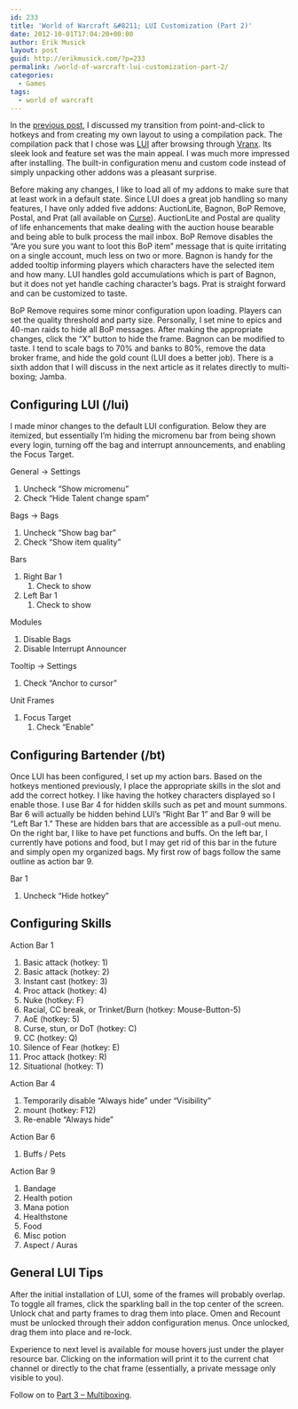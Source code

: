 ```yaml
---
id: 233
title: 'World of Warcraft &#8211; LUI Customization (Part 2)'
date: 2012-10-01T17:04:20+00:00
author: Erik Musick
layout: post
guid: http://erikmusick.com/?p=233
permalink: /world-of-warcraft-lui-customization-part-2/
categories:
  - Games
tags:
  - world of warcraft
---
```

In the [previous post](http://erikmusick.com/world-of-warcraft-basic-layout-part-1.html "World of Warcraft – Basic Layout (Part 1)"), I discussed my transition from point-and-click to hotkeys and from creating my own layout to using a compilation pack. The compilation pack that I chose was [LUI](http://lui.maydia.org/ "LUI compilation pack homepage") after browsing through [Vranx](http://www.vranx.com/ "Vranx homepage"). Its sleek look and feature set was the main appeal. I was much more impressed after installing. The built-in configuration menu and custom code instead of simply unpacking other addons was a pleasant surprise.

Before making any changes, I like to load all of my addons to make sure that at least work in a default state. Since LUI does a great job handling so many features, I have only added five addons: AuctionLite, Bagnon, BoP Remove, Postal, and Prat (all available on [Curse](http://www.curse.com/addons/wow "World of Warcraft addons on Curse.com")). AuctionLite and Postal are quality of life enhancements that make dealing with the auction house bearable and being able to bulk process the mail inbox. BoP Remove disables the &#8220;Are you sure you want to loot this BoP item&#8221; message that is quite irritating on a single account, much less on two or more. Bagnon is handy for the added tooltip informing players which characters have the selected item and how many. LUI handles gold accumulations which is part of Bagnon, but it does not yet handle caching character&#8217;s bags. Prat is straight forward and can be customized to taste.

BoP Remove requires some minor configuration upon loading. Players can set the quality threshold and party size. Personally, I set mine to epics and 40-man raids to hide all BoP messages. After making the appropriate changes, click the &#8220;X&#8221; button to hide the frame. Bagnon can be modified to taste. I tend to scale bags to 70% and banks to 80%, remove the data broker frame, and hide the gold count (LUI does a better job). There is a sixth addon that I will discuss in the next article as it relates directly to multi-boxing; Jamba.

## Configuring LUI (/lui)

I made minor changes to the default LUI configuration. Below they are itemized, but essentially I&#8217;m hiding the micromenu bar from being shown every login, turning off the bag and interrupt announcements, and enabling the Focus Target.

General -> Settings

  1. Uncheck &#8220;Show micromenu&#8221;
  2. Check &#8220;Hide Talent change spam&#8221;

Bags -> Bags

  1. Uncheck &#8220;Show bag bar&#8221;
  2. Check &#8220;Show item quality&#8221;

Bars

  1. Right Bar 1 
      1. Check to show
  2. Left Bar 1 
      1. Check to show

Modules

  1. Disable Bags
  2. Disable Interrupt Announcer

Tooltip -> Settings

  1. Check &#8220;Anchor to cursor&#8221;

Unit Frames

  1. Focus Target 
      1. Check &#8220;Enable&#8221;

## Configuring Bartender (/bt)

Once LUI has been configured, I set up my action bars. Based on the hotkeys mentioned previously, I place the appropriate skills in the slot and add the correct hotkey. I like having the hotkey characters displayed so I enable those. I use Bar 4 for hidden skills such as pet and mount summons. Bar 6 will actually be hidden behind LUI&#8217;s &#8220;Right Bar 1&#8221; and Bar 9 will be &#8220;Left Bar 1.&#8221; These are hidden bars that are accessible as a pull-out menu. On the right bar, I like to have pet functions and buffs. On the left bar, I currently have potions and food, but I may get rid of this bar in the future and simply open my organized bags. My first row of bags follow the same outline as action bar 9.

Bar 1

  1. Uncheck &#8220;Hide hotkey&#8221;

## Configuring Skills

Action Bar 1

  1. Basic attack (hotkey: 1)
  2. Basic attack (hotkey: 2)
  3. Instant cast (hotkey: 3)
  4. Proc attack (hotkey: 4)
  5. Nuke (hotkey: F)
  6. Racial, CC break, or Trinket/Burn (hotkey: Mouse-Button-5)
  7. AoE (hotkey: 5)
  8. Curse, stun, or DoT (hotkey: C)
  9. CC (hotkey: Q)
 10. Silence of Fear (hotkey: E)
 11. Proc attack (hotkey: R)
 12. Situational (hotkey: T)

Action Bar 4

  1. Temporarily disable &#8220;Always hide&#8221; under &#8220;Visibility&#8221;
  2. mount (hotkey: F12)
  3. Re-enable &#8220;Always hide&#8221;

Action Bar 6

  1. Buffs / Pets

Action Bar 9

  1. Bandage
  2. Health potion
  3. Mana potion
  4. Healthstone
  5. Food
  6. Misc potion
  7. Aspect / Auras

## General LUI Tips

After the initial installation of LUI, some of the frames will probably overlap. To toggle all frames, click the sparkling ball in the top center of the screen. Unlock chat and party frames to drag them into place. Omen and Recount must be unlocked through their addon configuration menus. Once unlocked, drag them into place and re-lock.

Experience to next level is available for mouse hovers just under the player resource bar. Clicking on the information will print it to the current chat channel or directly to the chat frame (essentially, a private message only visible to you).

Follow on to [Part 3 &#8211; Multiboxing](http://erikmusick.com/world-of-warcraft-dual-boxing-part-3.html "World of Warcraft – Dual Boxing (Part 3)").